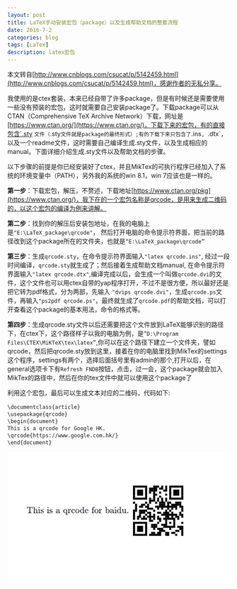 ```yaml
---
layout: post
title: LaTeX手动安装宏包（package）以及生成帮助文档的整套流程 
date: 2016-7-2
categories: blog
tags: [LaTex]
description: latex宏包
---
```

本文转自[http://www.cnblogs.com/csucat/p/5142459.html](http://www.cnblogs.com/csucat/p/5142459.html)，感谢作者的无私分享。

我使用的是ctex套装，本来已经自带了许多package，但是有时候还是需要使用一些没有预装的宏包，这时就需要自己安装package了。下载package可以从CTAN（Comprehensive TeX Archive Network）下载，网址是[https://www.ctan.org/](https://www.ctan.org/)。下载下来的宏包，有的直接包含`.sty `文件（`.sty`文件就是package的最终形式）;有的下载下来只包含了`.ins`, `.dtx`，以及一个readme文件，这时需要自己编译生成.sty文件，以及生成相应的manual。下面详细介绍生成.sty文件以及帮助文档的步骤。

以下步骤的前提是你已经安装好了ctex，并且MikTex的可执行程序已经加入了系统的环境变量中（PATH），另外我的系统的win 8.1，win 7应该也是一样的。

**第一步**：下载宏包，解压，不赘述，下载地址[https://www.ctan.org/pkg](https://www.ctan.org/)，我下在的一个宏包名称是qrcode，是用来生成二维码的，以这个宏包的编译为例来讲解。

**第二步**：找到你的解压后安装包地址，在我的电脑上是`"E:\LaTeX_package\qrcode"`， 然后打开电脑的命令提示符界面，把当前的路径改到这个package所在的文件夹，也就是`“E:\LaTeX_package\qrcode”`

**第三步**：生成`qrcode.sty`，在命令提示符界面输入`"latex qrcode.ins"`, 经过一段时间编译，`qrcode.sty`就生成了；然后接着生成帮助文档manual, 在命令提示符界面输入`"latex qrcode.dtx"`,编译完成以后，会生成一个叫做`qrcode.dvi`的文件，这个文件也可以用ctex自带的yap程序打开，不过不是很方便，所以最好还是把它转为pdf格式，分为两部，先输入 `"dvips qrcode.dvi"`，生成`qrcode.ps`文件，再输入`"ps2pdf qrcode.ps"`，最终就生成了`qrcode.pdf`的帮助文档，可以打开查看这个package的基本用法，命令的格式等。

**第四步**：生成qrcode.sty文件以后还需要把这个文件放到LaTeX能够识别的路径下，在ctex下，这个路径样子以我的电脑为例，是`”D:\Program Files\CTEX\MiKTeX\tex\latex”`,你可以在这个路径下建立一个文件夹，譬如qrcode，然后把qrcode.sty放到这里，接着在你的电脑里找到MikTex的settings这个程序，settings有两个，选择后面括号里有admin的那个,打开以后，在general选项卡下有`Refresh FNDB`按钮，点击，过一会，这个package就会加入MikTex的路径中，然后在你的tex文件中就可以使用这个package了

利用这个宏包，最后可以生成文本对应的二维码，代码如下:

```
\documentclass{article} 
\usepackage{qrcode} 
\begin{document} 
This is a qrcode for Google HK. 
\qrcode{https://www.google.com.hk/} 
\end{document}

```

![百度二维码](qrcode.png)








